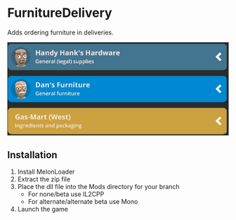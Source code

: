 # FurnitureDelivery

Adds ordering furniture in deliveries.

![listing in deliveries app](https://raw.githubusercontent.com/k073l/s1-FurnitureDelivery/master/assets/listing.png)

## Installation
1. Install MelonLoader
2. Extract the zip file
3. Place the dll file into the Mods directory for your branch
   - For none/beta use IL2CPP
   - For alternate/alternate beta use Mono
4. Launch the game
